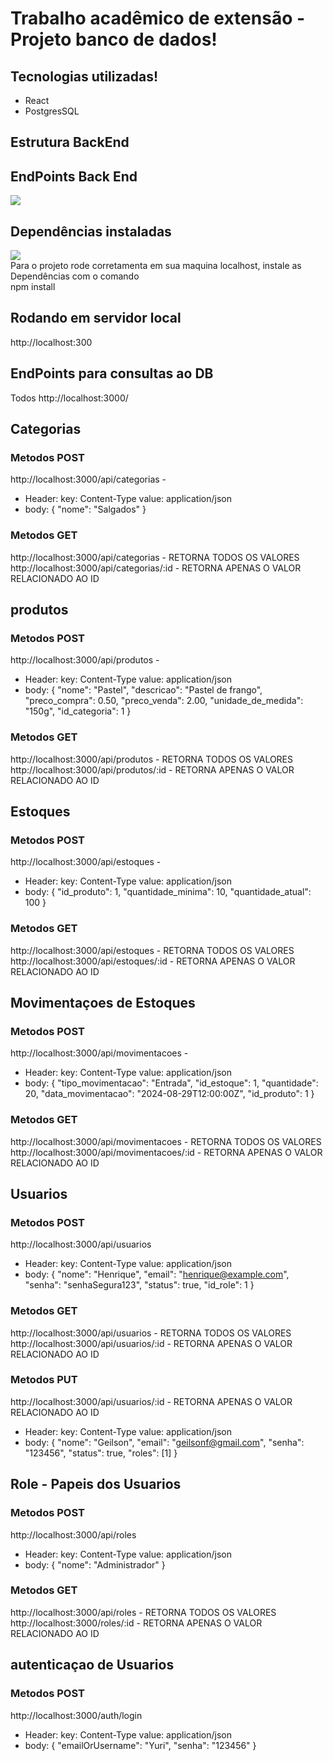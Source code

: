 # Trabalho acadêmico de extensão - Projeto banco de dados!


## Tecnologias utilizadas!
<ul>
    <li>React</li>
    <li>PostgresSQL</li>
</ul>

## Estrutura BackEnd

## EndPoints Back End
 <img src="../BackEnd/src/assets/EstrturaProjeto.png" >

 ## Dependências instaladas
 <img src="../BackEnd/src/assets/InstallDepend.png" >
<br>
Para o projeto rode corretamenta em sua maquina localhost, instale as Dependências com o comando <br>
npm install

## Rodando em servidor local 
http://localhost:300

## EndPoints para consultas ao DB
Todos http://localhost:3000/

## Categorias
 ### Metodos POST 
http://localhost:3000/api/categorias - 
- Header: key: Content-Type  value: application/json <br>
- body: 
{
  "nome": "Salgados"
}

 ### Metodos GET 
http://localhost:3000/api/categorias - RETORNA TODOS OS VALORES <br>
http://localhost:3000/api/categorias/:id - RETORNA APENAS O VALOR RELACIONADO AO ID <br> 

## produtos
 ### Metodos POST 
http://localhost:3000/api/produtos - 
- Header: key: Content-Type  value: application/json <br>
- body: 
{
  "nome": "Pastel",
  "descricao": "Pastel de frango",
  "preco_compra": 0.50,
  "preco_venda": 2.00,
  "unidade_de_medida": "150g",
  "id_categoria": 1
}

 ### Metodos GET 
http://localhost:3000/api/produtos - RETORNA TODOS OS VALORES <br>
http://localhost:3000/api/produtos/:id - RETORNA APENAS O VALOR RELACIONADO AO ID <br> 

 
## Estoques
 ### Metodos POST 
http://localhost:3000/api/estoques - 
- Header: key: Content-Type  value: application/json <br>
- body: 
{
  "id_produto": 1,
  "quantidade_minima": 10,
  "quantidade_atual": 100
}

 ### Metodos GET 
http://localhost:3000/api/estoques - RETORNA TODOS OS VALORES <br>
http://localhost:3000/api/estoques/:id - RETORNA APENAS O VALOR RELACIONADO AO ID <br> 


## Movimentaçoes de Estoques
 ### Metodos POST 
http://localhost:3000/api/movimentacoes - 
- Header: key: Content-Type  value: application/json <br>
- body: 
{
  "tipo_movimentacao": "Entrada",
  "id_estoque": 1,
  "quantidade": 20,
  "data_movimentacao": "2024-08-29T12:00:00Z",
  "id_produto": 1
}

 ### Metodos GET 
http://localhost:3000/api/movimentacoes - RETORNA TODOS OS VALORES <br>
http://localhost:3000/api/movimentacoes/:id - RETORNA APENAS O VALOR RELACIONADO AO ID <br> 


## Usuarios 
 ### Metodos POST 
http://localhost:3000/api/usuarios
- Header: key: Content-Type  value: application/json <br>
- body: 
{
  "nome": "Henrique",
  "email": "henrique@example.com",
  "senha": "senhaSegura123",
  "status": true,
  "id_role": 1
}

 ### Metodos GET 
http://localhost:3000/api/usuarios - RETORNA TODOS OS VALORES <br>
http://localhost:3000/api/usuarios/:id - RETORNA APENAS O VALOR RELACIONADO AO ID <br> 


### Metodos PUT 
http://localhost:3000/api/usuarios/:id - RETORNA APENAS O VALOR RELACIONADO AO ID <br> 
- Header: key: Content-Type  value: application/json <br>
- body: 
{
    "nome": "Geilson",
    "email": "geilsonf@gmail.com",
    "senha": "123456", 
    "status": true,
    "roles": [1] 
}


## Role - Papeis dos Usuarios 
 ### Metodos POST 
http://localhost:3000/api/roles
- Header: key: Content-Type  value: application/json <br>
- body: 
{
  "nome": "Administrador"
}

 ### Metodos GET 
http://localhost:3000/api/roles - RETORNA TODOS OS VALORES <br>
http://localhost:3000/roles/:id - RETORNA APENAS O VALOR RELACIONADO AO ID <br> 

 

## autenticaçao de Usuarios 
 ### Metodos POST 
http://localhost:3000/auth/login
- Header: key: Content-Type  value: application/json <br>
- body: 
{
  "emailOrUsername": "Yuri",
  "senha": "123456"
}